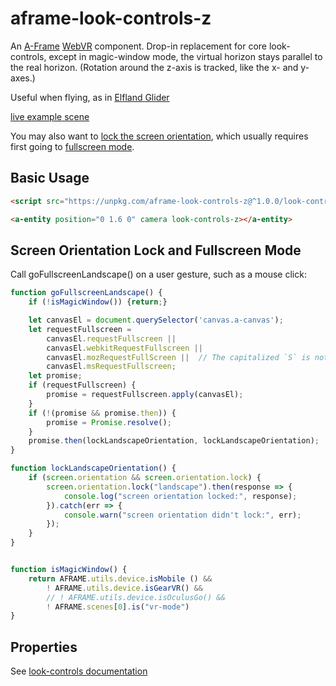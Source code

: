 aframe-look-controls-z
===

An [A-Frame](https://aframe.io) [WebVR](https://webvr.info/) component.
Drop-in replacement for core look-controls, except in magic-window mode, the virtual horizon stays parallel to the real horizon.
(Rotation around the z-axis is tracked, like the x- and y-axes.)

Useful when flying, as in [Elfland Glider](https://elfland-glider.surge.sh/)

[live example scene](https://dougreeder.github.io/aframe-look-controls-z/example.html)


You may also want to [lock the screen orientation](https://developer.mozilla.org/en-US/docs/Web/API/ScreenOrientation),
which usually requires first going to [fullscreen mode](https://developer.mozilla.org/en-US/docs/Web/API/Fullscreen_API).

Basic Usage
---
```html
<script src="https://unpkg.com/aframe-look-controls-z@^1.0.0/look-controls-z.js"></script>

<a-entity position="0 1.6 0" camera look-controls-z></a-entity>
```

Screen Orientation Lock and Fullscreen Mode
---
Call goFullscreenLandscape() on a user gesture, such as a mouse click:
```javascript
function goFullscreenLandscape() {
    if (!isMagicWindow()) {return;}

    let canvasEl = document.querySelector('canvas.a-canvas');
    let requestFullscreen =
        canvasEl.requestFullscreen ||
        canvasEl.webkitRequestFullscreen ||
        canvasEl.mozRequestFullScreen ||  // The capitalized `S` is not a typo.
        canvasEl.msRequestFullscreen;
    let promise;
    if (requestFullscreen) {
        promise = requestFullscreen.apply(canvasEl);
    }
    if (!(promise && promise.then)) {
        promise = Promise.resolve();
    }
    promise.then(lockLandscapeOrientation, lockLandscapeOrientation);
}

function lockLandscapeOrientation() {
    if (screen.orientation && screen.orientation.lock) {
        screen.orientation.lock("landscape").then(response => {
            console.log("screen orientation locked:", response);
        }).catch(err => {
            console.warn("screen orientation didn't lock:", err);
        });
    }
}


function isMagicWindow() {
    return AFRAME.utils.device.isMobile () &&
        ! AFRAME.utils.device.isGearVR() &&
        // ! AFRAME.utils.device.isOculusGo() &&
        ! AFRAME.scenes[0].is("vr-mode")
}
```


Properties
---

See [look-controls documentation](https://aframe.io/docs/0.8.0/components/look-controls.html)
